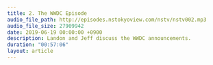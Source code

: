 ```yaml
---
title: 2. The WWDC Episode
audio_file_path: http://episodes.nstokyoview.com/nstv/nstv002.mp3
audio_file_size: 27909942
date: 2019-06-19 00:00:00 +0900
description: Landon and Jeff discuss the WWDC announcements.
duration: "00:57:06"
layout: article
---
```

